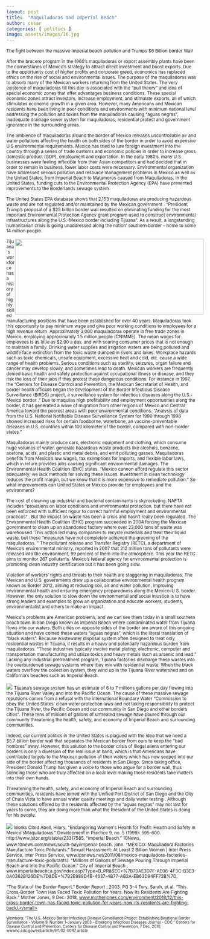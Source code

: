 ```yaml
---
layout: post
title:  "Maquiladoras and Imperial Beach"
author: cesar
categories: [ politics ]
image: assets/images/16.jpg
---
```

<small> The fight between the massive Imperial beach pollution and Trumps $6 Billion border Wall</small>

<small>   After the bracero program in the 1960’s maquiladoras or export assembly plants have been the cornerstones of Mexico’s strategy to attract direct investment and boost exports. Due to the opportunity cost of higher profits and corporate greed, economics has replaced ethics on the rise of social and environmental issues. The purpose of the maquiladoras was to absorb many of the Mexican workers returning from the United States. The very existence of maquiladoras till this day is associated with the “pull theory”  and idea of special economic zones that offer advantages business conditions. These special economic zones attract investors, increase employment, and stimulate exports, all of which stimulates economic growth in a given area. However, many Americans and Mexican residents have been living in poor conditions and environments with minimum national level addressing the pollution and toxins from the maquiladoras causing “aguas negras”, inadequate drainage sewer system for maquiladoras, residential protest and government ignorance in the surrounding areas. </small>

<small>
 The ambience of maquiladoras around the border of Mexico releases uncontrollable air and water pollutions affecting the health on both sides of the border in order to avoid expensive U.S environmental requirements.  Mexico has tried to lure foreign investment into the country through a series of trade customs and economic policies in order to increase gross domestic product (GDP), employment and exportation.  In the early 1980’s, many U.S businesses were feeling inflexible from their Asian competitors and had decided that in order to remain in business, lower labor costs were necessary. </small>

<small>
Environmental organization have addressed serious pollution and resource management problems in Mexico as well as the United States, from Imperial Beach to Matamoros caused from Maquiladoras. In the United States, funding cuts to the Environmental Protection Agency (EPA) have prevented improvements to the Borderlands sewage system. </small>


<small> The United States EPA database shows that 2,153 maquiladoras are producing hazardous waste and are not regulated and/or maintained by the Mexican government . “President Trump’s proposal of a $25 billion border wall resulted on eliminating funding for the most important Environmental Protection Agency grant program used to construct environmental infrastructures along the U.S.-Mexico border including Tijuana”.  As a result, a longstanding humanitarian crisis is going unaddressed along the nation’ southern border – home to some 14 million people.  </small>

<img src="https://hsanche.wordpress.ncsu.edu/files/2015/11/cropped-cropped-foto-de-polucion11.jpg" style="width:500px;height:200px;margin-right:-19px;float: right;">

<small> Tijuana's workforce has a history of highly skilled manufacturing positions that have been established for over 40 years. Maquiladoras took this opportunity to pay minimum wage and give poor working conditions to employees for a high revenue return. Approximately 3,000 maquiladoras operate in free trade zones in Mexico, employing approximately 1.5 million people (CNIMME). The mean wages for employees is as little as $2.90 a day, and with soaring consumer prices that is not enough to maintain a family. Drinking water supplies and irrigation waters are being polluted and wildlife face extinction from the toxic waste dumped in rivers and lakes. Workplace hazards such as toxic chemicals, unsafe equipment, excessive heat and cold, etc. cause a wide range of health problems. Serious conditions such as sterility, seizures, organ failure and cancer may develop slowly, and sometimes lead to death. Mexican workers are frequently denied basic health and safety protection against occupational illness or disease, and they risk the loss of their jobs if they protest these dangerous conditions. For instance in 1997, the “Centers for Disease Control and Prevention, the Mexican Secretariat of Health, and border health officials began the development of the Border Infectious Disease Surveillance (BIRDS) project, a surveillance system for infectious diseases along the U.S.-Mexico border .” Due to maquilas high profitability and employment opportunities along the border, it  has generated a wave of migration from other regions of Mexico and Central America toward the poorest areas with poor environmental conditions. “Analysis of data from the U.S. National Notifiable Disease Surveillance System for 1990 through 1998 showed increased risks for certain foodborne, waterbone, an vaccine-preventable diseases in U.S. countries within 100 kilometer of the border, compared with non-border states.”  
</small>

<small> Maquiladoras mainly produce cars, electronic equipment and clothing, which consume huge volumes of water, generate hazardous waste products like alcohols, benzene, acetone, acids, and plastic and metal debris, and emit polluting gasses.  Maquiladoras benefits from Mexico’s low wages, tax exemptions for imports, and flexible labor laws, which in return provides jobs causing significant environmental damages. The Environmental Health Coalition (EHC) states, “Mexico cannon afford regulate this sector adequately; we lack methods for solving these issues. Investment in clean technology reduces the profit margin, but we know that it is more expensive to remediate pollution.” So what improvements can United States or Mexico provide for employees and the environment?</small>

<small> The cost of cleaning up industrial and bacterial contaminants is skyrocketing. NAFTA includes “provisions on labor conditions and environmental protection, but there have not been enforced with sufficient rigour to correct harmful employment and environmental practices”  .  But the impact on waste has been a crisis and hasn’t really been regulated. The Environmental Health Coalition (EHC) program succeeded in 2004 forcing the Mexican government to clean up an abandoned factory where over 23,000 tons of waste was warehoused. This action led many companies to recycle materials and treat their liquid waste, but these “measures have not completely achieved the greening of the maquiladoras. ” The pollutant release and Transfer Registry (RETC), a department of Mexico’s environmental ministry, reported in 2007 that 212 million tons of pollutants were released into the environment, 99 percent of them into the atmosphere. This year the RETC aims to monitor 267 pollutants. Mexico’s federal agency for environmental protection is promoting clean industry certification but it has been going slow. </small>

<small>  Violation of workers’ rights and threats to their health are staggering in maquiladoras. The Mexican and U.S. governments drew up a collaborative environmental health program known as Border 2012, aiming at reducing soil, air and water pollution, improving environmental health and ensuring emergency preparedness along the Mexico-U.S. border. However, the only solution to slow down the environmental and social injustice is to have strong leaders and examples to grow an organization and educate workers, students, environmentalist and others to make an impact.</small>


<small> Mexico's problems are American problems, and we can see them today in a small southern beach town in San Diego known as Imperial Beach where contaminated water from Tijuana flows into our waters. Both cities on opposite sides of the border are aware of this ongoing situation and have coined these waters “aguas negras”, which is the literal translation of “black waters”.  Because wastewater disposal system often designed to treat only residential wastes in Tijuana, it results in a heavy and potentially hazardous burden from maquiladoras. “These industries typically involve metal plating, electronic, computer and transportation manufacturing and utilize toxics and heavy metals such as arsenic and lead.”  Lacking any industrial pretreatment program, Tijuana factories discharge these wastes into the overburdened sewage systems where they mix with residential waste. When the black waters overflow the collection system, they wind up in the Tijuana River watershed and on California’s beaches such as Imperial Beach. </small> 

 <img src="https://www.latimes.com/resizer/IHKbsmzzT4m4vQwLJn9QB3mTLy8=/1400x0/arc-anglerfish-arc2-prod-tronc.s3.amazonaws.com/public/EW7TTDR4TBEVFPTLM6MZEPDRGU.jpg">

<small> 
Tijuana’s sewage system has an estimate of 6 to 7 millions gallons per day flowing into the Tijuana River Valley and into the Pacific Ocean. The cause of these massive sewage repulsions comes from a refusal with the international Boundary Water “Commission to obey the United States’ clean water protection laws and not taking responsibility to protect the Tijuana River, the Pacific Ocean and our community in San Diego and other borders cities”.  These tens of millions of gallons of untreated sewage have poured through our community threatening the health, safety, and economy of Imperial Beach and surrounding communities. </small>

<small> Indeed, our current politics in the United States is plagued with the idea that we need a $5.7 billion border wall that separates the Mexican border from ours to keep the “bad hombres” away. However, this solution to the border crisis of illegal aliens entering our borders is only a diversion of the real issue at hand, which is that Americans have contributed largely to the Mexican pollution of their waters which has now seeped into our side of the border affecting thousands of residents in San Diego. Since taking office, President Donald Trump has given a voice to those who argue for a border wall, thus silencing those who are truly affected on a local level making those residents take matters into their own hands. </small>

<small>Threatening the health, safety, and economy of Imperial Beach and surrounding communities, residents have joined with the Unified Port District of San Diego and the City of Chula Vista to have annual water quality meetings and daily water testing .  Although these solutions offered by the residents affected by the “aguas negras” may not last for years to come, they are doing more than what the President of the United States is doing for his people. </small>


 <img src="https://www.trbimg.com/img-57b9ab4a/turbine/sdut-border-fence-impact-on-wetland-mixed-2016may16">

<small>
Works Cited
Abell, Hilary. "Endangering Women's Health for Profit: Health and Safety in Mexico'sMaquiladoras." Development in Practice 9, no. 5 (1999): 595-600. http://www.jstor.org/stable/23317585.
“Imperial Beach.” 10News, www.10news.com/news/south-bay/imperial-beach.</small>

<small>
john. “MEXICO: Maquiladora Factories Manufacture Toxic Pollutants.” Sexual Harassment: At Least 2 Billion Women | Inter Press Service, Inter Press Service, www.ipsnews.net/2011/08/mexico-maquiladora-factories-manufacture-toxic-pollutants/.
“Millions of Gallons of Sewage Pouring Through Imperial Beach and Into the Pacific Ocean.” City of Imperial Beach , www.imperialbeachca.gov/index.asp?Type=B_PR&SEC=%7B70AE3D7F-AE06-4F3C-B3E3-0A0362B126DE%7D&DE=%7B2E989D4B-4637-4B77-AB2A-EB63D94FF72B%7D.</small>

<small>“The State of the Border Report.” Border Report , 2003. PG 3-4 Tory, Sarah, et al. “This Cross-Border Town Has Faced Toxic Pollution for Years. Now Its Residents Are Fighting Back.” Mother Jones, 9 Dec. 2018, www.motherjones.com/environment/2018/12/this-cross-border-town-has-faced-toxic-pollution-for-years-now-its-residents-are-fighting-back/.</small>

<small>Weinberg. “The U.S.-Mexico Border Infectious Disease Surveillance Project: Establishing Binational Border Surveillance - Volume 9, Number 1-January 2003 - Emerging Infectious Diseases Journal - CDC.” Centers for Disease Control and Prevention, Centers for Disease Control and Prevention, 7 Dec. 2010, wwwnc.cdc.gov/eid/article/9/1/02-0047_article
</small>
